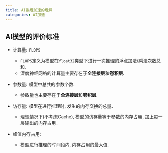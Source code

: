 ```yaml
---
title: AI推理加速的理解
categories: AI加速
---
```




## AI模型的评价标准

* 计算量: `FLOPS`

  * `FLOPS`定义为模型在`float32`类型下进行一次推理的浮点加法/乘法次数总和.
  * 深度神经网络的计算量主要存在于**全连接层**和**卷积层**.

* 参数量: 模型中总共的参数个数.

  * 参数量也主要存在于**全连接层**和**卷积层**.

* 访存量: 模型在进行推理时, 发生的内存交换的总量.

  * 理想情况下(不考虑Cache), 模型的访存量等于参数的内存占用, 加上每一层输出的内存占用.

* 峰值内存占用:
  * 模型进行推理的时间段内, 内存占用的最大值.
